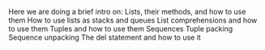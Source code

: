 Here we are doing a brief intro on:
Lists, their methods, and how to use them
How to use lists as stacks and queues
List comprehensions and how to use them
Tuples and how to use them
Sequences
Tuple packing
Sequence unpacking
The del statement and how to use it
